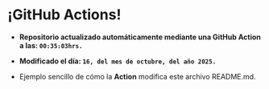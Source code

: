 # ¡GitHub Actions!
* **Repositorio actualizado automáticamente mediante una GitHub Action a las: `00:35:03hrs.`**
* **Modificado el día: `16, del mes de octubre, del año 2025.`**

* Ejemplo sencillo de cómo la **Action** modifica este archivo README.md.
